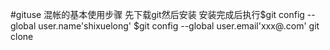 #gituse
混帐的基本使用步骤
先下载git然后安装
安装完成后执行$git config --global user.name'shixuelong'
$git config --global user.email'xxx@.com'
git clone
